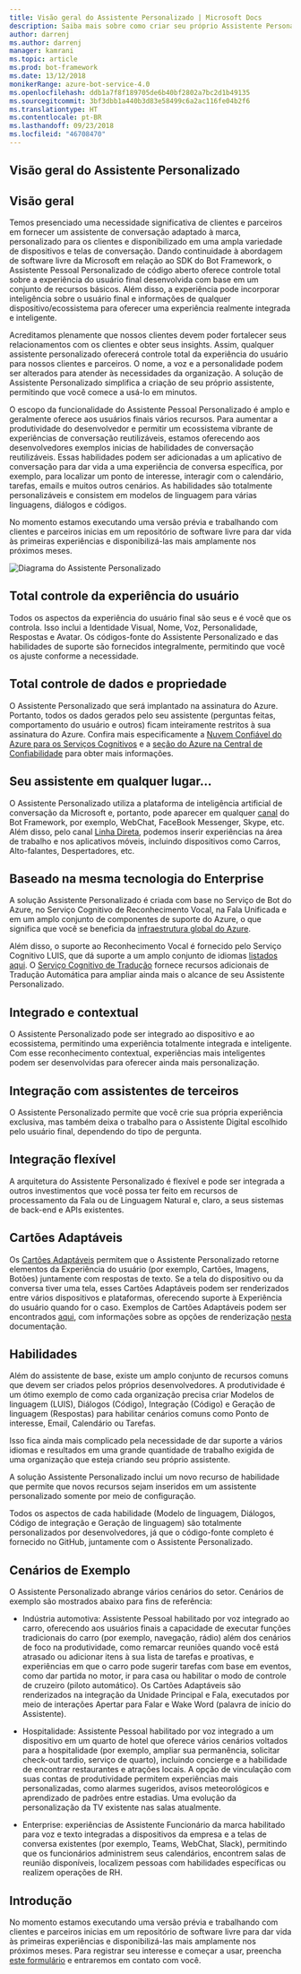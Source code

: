 ```yaml
---
title: Visão geral do Assistente Personalizado | Microsoft Docs
description: Saiba mais sobre como criar seu próprio Assistente Personalizado
author: darrenj
ms.author: darrenj
manager: kamrani
ms.topic: article
ms.prod: bot-framework
ms.date: 13/12/2018
monikerRange: azure-bot-service-4.0
ms.openlocfilehash: ddb1a7f8f189705de6b40bf2802a7bc2d1b49135
ms.sourcegitcommit: 3bf3dbb1a440b3d83e58499c6a2ac116fe04b2f6
ms.translationtype: HT
ms.contentlocale: pt-BR
ms.lasthandoff: 09/23/2018
ms.locfileid: "46708470"
---
```

## <a name="custom-assistant-overview"></a>Visão geral do Assistente Personalizado

## <a name="overview"></a>Visão geral

Temos presenciado uma necessidade significativa de clientes e parceiros em fornecer um assistente de conversação adaptado à marca, personalizado para os clientes e disponibilizado em uma ampla variedade de dispositivos e telas de conversação. Dando continuidade à abordagem de software livre da Microsoft em relação ao SDK do Bot Framework, o Assistente Pessoal Personalizado de código aberto oferece controle total sobre a experiência do usuário final desenvolvida com base em um conjunto de recursos básicos. Além disso, a experiência pode incorporar inteligência sobre o usuário final e informações de qualquer dispositivo/ecossistema para oferecer uma experiência realmente integrada e inteligente.

Acreditamos plenamente que nossos clientes devem poder fortalecer seus relacionamentos com os clientes e obter seus insights. Assim, qualquer assistente personalizado oferecerá controle total da experiência do usuário para nossos clientes e parceiros. O nome, a voz e a personalidade podem ser alterados para atender às necessidades da organização. A solução de Assistente Personalizado simplifica a criação de seu próprio assistente, permitindo que você comece a usá-lo em minutos. 

O escopo da funcionalidade do Assistente Pessoal Personalizado é amplo e geralmente oferece aos usuários finais vários recursos. Para aumentar a produtividade do desenvolvedor e permitir um ecossistema vibrante de experiências de conversação reutilizáveis, estamos oferecendo aos desenvolvedores exemplos inicias de habilidades de conversação reutilizáveis. Essas habilidades podem ser adicionadas a um aplicativo de conversação para dar vida a uma experiência de conversa específica, por exemplo, para localizar um ponto de interesse, interagir com o calendário, tarefas, emails e muitos outros cenários. As habilidades são totalmente personalizáveis e consistem em modelos de linguagem para várias linguagens, diálogos e códigos.

No momento estamos executando uma versão prévia e trabalhando com clientes e parceiros inicias em um repositório de software livre para dar vida às primeiras experiências e disponibilizá-las mais amplamente nos próximos meses. 

![Diagrama do Assistente Personalizado](media/enterprise-template/CustomAssistantDiagram.jpg)

## <a name="complete-control-of-the-user-experience"></a>Total controle da experiência do usuário

Todos os aspectos da experiência do usuário final são seus e é você que os controla. Isso inclui a Identidade Visual, Nome, Voz, Personalidade, Respostas e Avatar. Os códigos-fonte do Assistente Personalizado e das habilidades de suporte são fornecidos integralmente, permitindo que você os ajuste conforme a necessidade.

## <a name="complete-ownership-and-control-of-data"></a>Total controle de dados e propriedade

O Assistente Personalizado que será implantado na assinatura do Azure. Portanto, todos os dados gerados pelo seu assistente (perguntas feitas, comportamento do usuário e outros) ficam inteiramente restritos à sua assinatura do Azure. Confira mais especificamente a [Nuvem Confiável do Azure para os Serviços Cognitivos](https://www.microsoft.com/en-us/trustcenter/cloudservices/cognitiveservices) e a [seção do Azure na Central de Confiabilidade](https://www.microsoft.com/en-us/TrustCenter/CloudServices/Azure) para obter mais informações.

## <a name="your-assistant-anywhere"></a>Seu assistente em qualquer lugar...

O Assistente Personalizado utiliza a plataforma de inteligência artificial de conversação da Microsoft e, portanto, pode aparecer em qualquer [canal](https://docs.microsoft.com/en-us/azure/bot-service/bot-service-manage-channels?view=azure-bot-service-4.0) do Bot Framework, por exemplo, WebChat, FaceBook Messenger, Skype, etc. Além disso, pelo canal [Linha Direta](https://docs.microsoft.com/en-us/azure/bot-service/rest-api/bot-framework-rest-direct-line-3-0-concepts?view=azure-bot-service-4.0), podemos inserir experiências na área de trabalho e nos aplicativos móveis, incluindo dispositivos como Carros, Alto-falantes, Despertadores, etc.

## <a name="built-on-enterprise-grade-technology"></a>Baseado na mesma tecnologia do Enterprise

A solução Assistente Personalizado é criada com base no Serviço de Bot do Azure, no Serviço Cognitivo de Reconhecimento Vocal, na Fala Unificada e em um amplo conjunto de componentes de suporte do Azure, o que significa que você se beneficia da [infraestrutura global do Azure](https://azure.microsoft.com/en-gb/global-infrastructure/).

Além disso, o suporte ao Reconhecimento Vocal é fornecido pelo Serviço Cognitivo LUIS, que dá suporte a um amplo conjunto de idiomas [listados aqui](https://docs.microsoft.com/en-us/azure/cognitive-services/luis/luis-supported-languages). O [Serviço Cognitivo de Tradução](https://azure.microsoft.com/en-us/services/cognitive-services/translator-text-api/) fornece recursos adicionais de Tradução Automática para ampliar ainda mais o alcance de seu Assistente Personalizado.

## <a name="integrated-and-context-aware"></a>Integrado e contextual

O Assistente Personalizado pode ser integrado ao dispositivo e ao ecossistema, permitindo uma experiência totalmente integrada e inteligente. Com esse reconhecimento contextual, experiências mais inteligentes podem ser desenvolvidas para oferecer ainda mais personalização.

## <a name="3rd-party-assistant-integration"></a>Integração com assistentes de terceiros

O Assistente Personalizado permite que você crie sua própria experiência exclusiva, mas também deixa o trabalho para o Assistente Digital escolhido pelo usuário final, dependendo do tipo de pergunta.

## <a name="flexible-integration"></a>Integração flexível

A arquitetura do Assistente Personalizado é flexível e pode ser integrada a outros investimentos que você possa ter feito em recursos de processamento da Fala ou de Linguagem Natural e, claro, a seus sistemas de back-end e APIs existentes.

## <a name="adaptive-cards"></a>Cartões Adaptáveis

Os [Cartões Adaptáveis](https://adaptivecards.io/) permitem que o Assistente Personalizado retorne elementos da Experiência do usuário (por exemplo, Cartões, Imagens, Botões) juntamente com respostas de texto. Se a tela do dispositivo ou da conversa tiver uma tela, esses Cartões Adaptáveis podem ser renderizados entre vários dispositivos e plataformas, oferecendo suporte à Experiência do usuário quando for o caso. Exemplos de Cartões Adaptáveis podem ser encontrados [aqui](https://adaptivecards.io/samples/), com informações sobre as opções de renderização [nesta](https://docs.microsoft.com/en-us/adaptive-cards/rendering-cards/getting-started) documentação.


## <a name="skills"></a>Habilidades

Além do assistente de base, existe um amplo conjunto de recursos comuns que devem ser criados pelos próprios desenvolvedores. A produtividade é um ótimo exemplo de como cada organização precisa criar Modelos de linguagem (LUIS), Diálogos (Código), Integração (Código) e Geração de linguagem (Respostas) para habilitar cenários comuns como Ponto de interesse, Email, Calendário ou Tarefas.

Isso fica ainda mais complicado pela necessidade de dar suporte a vários idiomas e resultados em uma grande quantidade de trabalho exigida de uma organização que esteja criando seu próprio assistente.

A solução Assistente Personalizado inclui um novo recurso de habilidade que permite que novos recursos sejam inseridos em um assistente personalizado somente por meio de configuração. 

Todos os aspectos de cada habilidade (Modelo de linguagem, Diálogos, Código de integração e Geração de linguagem) são totalmente personalizados por desenvolvedores, já que o código-fonte completo é fornecido no GitHub, juntamente com o Assistente Personalizado.

## <a name="example-scenarios"></a>Cenários de Exemplo

O Assistente Personalizado abrange vários cenários do setor. Cenários de exemplo são mostrados abaixo para fins de referência:

- Indústria automotiva: Assistente Pessoal habilitado por voz integrado ao carro, oferecendo aos usuários finais a capacidade de executar funções tradicionais do carro (por exemplo, navegação, rádio) além dos cenários de foco na produtividade, como remarcar reuniões quando você está atrasado ou adicionar itens à sua lista de tarefas e proativas, e experiências em que o carro pode sugerir tarefas com base em eventos, como dar partida no motor, ir para casa ou habilitar o modo de controle de cruzeiro (piloto automático). Os Cartões Adaptáveis são renderizados na integração da Unidade Principal e Fala, executados por meio de interações Apertar para Falar e Wake Word (palavra de início do Assistente).

- Hospitalidade: Assistente Pessoal habilitado por voz integrado a um dispositivo em um quarto de hotel que oferece vários cenários voltados para a hospitalidade (por exemplo, ampliar sua permanência, solicitar check-out tardio, serviço de quarto), incluindo concierge e a habilidade de encontrar restaurantes e atrações locais. A opção de vinculação com suas contas de produtividade permitem experiências mais personalizadas, como alarmes sugeridos, avisos meteorológicos e aprendizado de padrões entre estadias. Uma evolução da personalização da TV existente nas salas atualmente.

- Enterprise: experiências de Assistente Funcionário da marca habilitado para voz e texto integradas a dispositivos da empresa e a telas de conversa existentes (por exemplo, Teams, WebChat, Slack), permitindo que os funcionários administrem seus calendários, encontrem salas de reunião disponíveis, localizem pessoas com habilidades específicas ou realizem operações de RH. 

## <a name="getting-started"></a>Introdução

No momento estamos executando uma versão prévia e trabalhando com clientes e parceiros inicias em um repositório de software livre para dar vida às primeiras experiências e disponibilizá-las mais amplamente nos próximos meses. Para registrar seu interesse e começar a usar, preencha [este formulário](https://aka.ms/customassistantpreviewform) e entraremos em contato com você.


